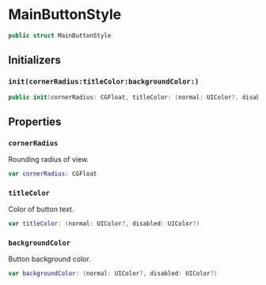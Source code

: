# MainButtonStyle

``` swift
public struct MainButtonStyle
```

## Initializers

### `init(cornerRadius:titleColor:backgroundColor:)`

``` swift
public init(cornerRadius: CGFloat, titleColor: (normal: UIColor?, disabled: UIColor?), backgroundColor: (normal: UIColor?, disabled: UIColor?))
```

## Properties

### `cornerRadius`

Rounding radius of view.

``` swift
var cornerRadius: CGFloat
```

### `titleColor`

Color of button text.

``` swift
var titleColor: (normal: UIColor?, disabled: UIColor?)
```

### `backgroundColor`

Button background color.

``` swift
var backgroundColor: (normal: UIColor?, disabled: UIColor?)
```
